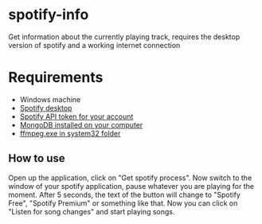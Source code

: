 # spotify-info
 Get information about the currently playing track, requires the desktop version of spotify and a working internet connection

# Requirements
- Windows machine
- [Spotify desktop](https://www.spotify.com/de/download/windows/)
- [Spotify API token for your account](https://developer.spotify.com/console/get-users-currently-playing-track/)
- [MongoDB installed on your computer](https://www.mongodb.com/download-center/community)
- [ffmpeg.exe in system32 folder](https://ffmpeg.zeranoe.com/builds/)

## How to use
Open up the application, click on "Get spotify process". Now switch to the window of your spotify application, pause whatever you are playing for the moment. After 5 seconds, the text of the button will change to "Spotify Free", "Spotify Premium" or something like that.
Now you can click on "Listen for song changes" and start playing songs.